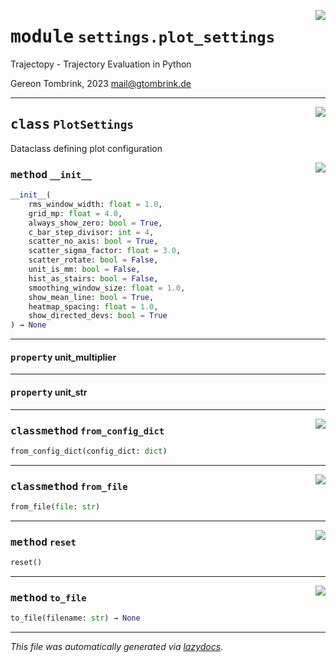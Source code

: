 <!-- markdownlint-disable -->

<a href="..\trajectopy_core\settings\plot_settings.py#L0"><img align="right" style="float:right;" src="https://img.shields.io/badge/-source-cccccc?style=flat-square"></a>

# <kbd>module</kbd> `settings.plot_settings`
Trajectopy - Trajectory Evaluation in Python 

Gereon Tombrink, 2023 mail@gtombrink.de 



---

<a href="..\trajectopy_core\settings\plot_settings.py#L17"><img align="right" style="float:right;" src="https://img.shields.io/badge/-source-cccccc?style=flat-square"></a>

## <kbd>class</kbd> `PlotSettings`
Dataclass defining plot configuration 

<a href="..\<string>"><img align="right" style="float:right;" src="https://img.shields.io/badge/-source-cccccc?style=flat-square"></a>

### <kbd>method</kbd> `__init__`

```python
__init__(
    rms_window_width: float = 1.0,
    grid_mp: float = 4.0,
    always_show_zero: bool = True,
    c_bar_step_divisor: int = 4,
    scatter_no_axis: bool = True,
    scatter_sigma_factor: float = 3.0,
    scatter_rotate: bool = False,
    unit_is_mm: bool = False,
    hist_as_stairs: bool = False,
    smoothing_window_size: float = 1.0,
    show_mean_line: bool = True,
    heatmap_spacing: float = 1.0,
    show_directed_devs: bool = True
) → None
```






---

#### <kbd>property</kbd> unit_multiplier





---

#### <kbd>property</kbd> unit_str







---

<a href="..\trajectopy_core\settings\plot_settings.py#L47"><img align="right" style="float:right;" src="https://img.shields.io/badge/-source-cccccc?style=flat-square"></a>

### <kbd>classmethod</kbd> `from_config_dict`

```python
from_config_dict(config_dict: dict)
```





---

<a href="..\trajectopy_core\settings\plot_settings.py#L55"><img align="right" style="float:right;" src="https://img.shields.io/badge/-source-cccccc?style=flat-square"></a>

### <kbd>classmethod</kbd> `from_file`

```python
from_file(file: str)
```





---

<a href="..\trajectopy_core\settings\plot_settings.py#L59"><img align="right" style="float:right;" src="https://img.shields.io/badge/-source-cccccc?style=flat-square"></a>

### <kbd>method</kbd> `reset`

```python
reset()
```





---

<a href="..\trajectopy_core\settings\plot_settings.py#L43"><img align="right" style="float:right;" src="https://img.shields.io/badge/-source-cccccc?style=flat-square"></a>

### <kbd>method</kbd> `to_file`

```python
to_file(filename: str) → None
```








---

_This file was automatically generated via [lazydocs](https://github.com/ml-tooling/lazydocs)._
